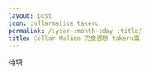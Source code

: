 ```yaml
---
layout: post
icon: collarmalice_takeru
permalink: /:year-:month-:day-:title/
title: Collar Malice 完食感想 takeru篇
---
```


待填
